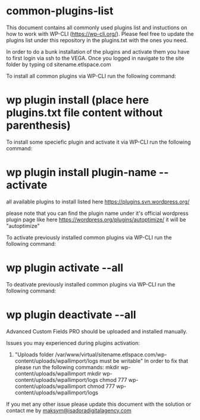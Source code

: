 # common-plugins-list

This document contains all commonly used plugins list and instuctions
on how to work with WP-CLI (https://wp-cli.org/).
Please feel free to update the plugins list under this repository
in the plugins.txt with the ones you need.

In order to do a bunk installation of the plugins and activate them 
you have to first login via ssh to the VEGA. Once you logged in 
navigate to the site folder by typing cd sitename.etlspace.com

To install all common plugins via WP-CLI run the following command:
# wp plugin install (place here plugins.txt file content without parenthesis)

To install some speciefic plugin and activate it via WP-CLI run the following command:
# wp plugin install plugin-name --activate

all available plugins to install listed here https://plugins.svn.wordpress.org/

please note that you can find the plugin name under it's official
wordpress plugin page like here https://wordpress.org/plugins/autoptimize/
it will be "autoptimize"

To activate previously installed common plugins via WP-CLI run the following command:
# wp plugin activate --all

To deativate previously installed common plugins via WP-CLI run the following command:
# wp plugin deactivate --all

Advanced Custom Fields PRO should be uploaded and installed manually.

Issues you may experienced during plugins activation:
1. "Uploads folder /var/www/virtual/sitename.etlspace.com/wp-content/uploads/wpallimport/logs must be writable"
  In order to fix that please run the following commands:
    mkdir wp-content/uploads/wpallimport
    mkdir wp-content/uploads/wpallimport/logs
    chmod 777 wp-content/uploads/wpallimport
    chmod 777 wp-content/uploads/wpallimport/logs

If you met any other issue please update this document with the solution or contact me
by maksym@isadoradigitalagency.com   
